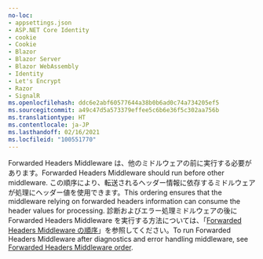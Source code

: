 ```yaml
---
no-loc:
- appsettings.json
- ASP.NET Core Identity
- cookie
- Cookie
- Blazor
- Blazor Server
- Blazor WebAssembly
- Identity
- Let's Encrypt
- Razor
- SignalR
ms.openlocfilehash: ddc6e2abf60577644a38b0b6ad0c74a734205ef5
ms.sourcegitcommit: a49c47d5a573379effee5c6b6e36f5c302aa756b
ms.translationtype: HT
ms.contentlocale: ja-JP
ms.lasthandoff: 02/16/2021
ms.locfileid: "100551770"
---
```

<span data-ttu-id="fb58a-101">Forwarded Headers Middleware は、他のミドルウェアの前に実行する必要があります。</span><span class="sxs-lookup"><span data-stu-id="fb58a-101">Forwarded Headers Middleware should run before other middleware.</span></span> <span data-ttu-id="fb58a-102">この順序により、転送されるヘッダー情報に依存するミドルウェアが処理にヘッダー値を使用できます。</span><span class="sxs-lookup"><span data-stu-id="fb58a-102">This ordering ensures that the middleware relying on forwarded headers information can consume the header values for processing.</span></span> <span data-ttu-id="fb58a-103">診断およびエラー処理ミドルウェアの後に Forwarded Headers Middleware を実行する方法については、「[Forwarded Headers Middleware の順序](xref:host-and-deploy/proxy-load-balancer#fhmo)」を参照してください。</span><span class="sxs-lookup"><span data-stu-id="fb58a-103">To run Forwarded Headers Middleware after diagnostics and error handling middleware, see [Forwarded Headers Middleware order](xref:host-and-deploy/proxy-load-balancer#fhmo).</span></span>